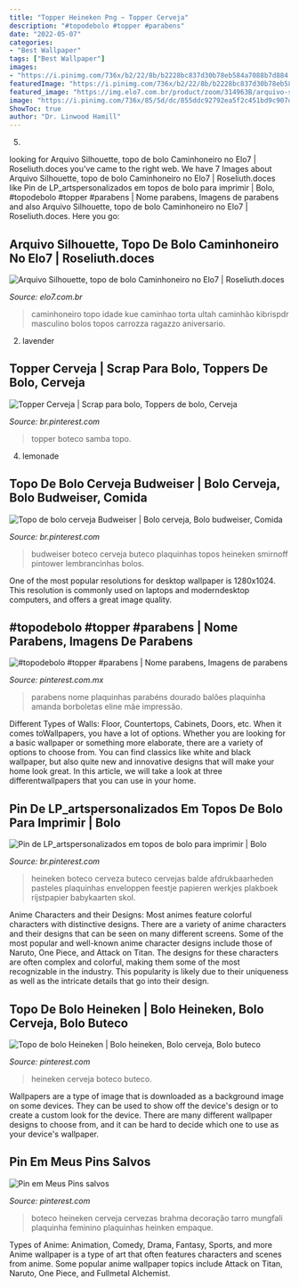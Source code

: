 ```yaml
---
title: "Topper Heineken Png ~ Topper Cerveja"
description: "#topodebolo #topper #parabens"
date: "2022-05-07"
categories:
- "Best Wallpaper"
tags: ["Best Wallpaper"]
images:
- "https://i.pinimg.com/736x/b2/22/8b/b2228bc837d30b78eb584a7088b7d884.jpg"
featuredImage: "https://i.pinimg.com/736x/b2/22/8b/b2228bc837d30b78eb584a7088b7d884.jpg"
featured_image: "https://img.elo7.com.br/product/zoom/314963B/arquivo-silhouette-topo-de-bolo-caminhoneiro-topo-bolo-caminhao.jpg"
image: "https://i.pinimg.com/736x/85/5d/dc/855ddc92792ea5f2c451bd9c907df2f6.jpg"
ShowToc: true
author: "Dr. Linwood Hamill"
---
```



5.

	

		
looking for Arquivo Silhouette, topo de bolo Caminhoneiro no Elo7 | Roseliuth.doces you've came to the right web. We have 7 Images about Arquivo Silhouette, topo de bolo Caminhoneiro no Elo7 | Roseliuth.doces like Pin de LP_artspersonalizados em topos de bolo para imprimir | Bolo, #topodebolo #topper #parabens | Nome parabens, Imagens de parabens and also Arquivo Silhouette, topo de bolo Caminhoneiro no Elo7 | Roseliuth.doces. Here you go:
		
    
## Arquivo Silhouette, Topo De Bolo Caminhoneiro No Elo7 | Roseliuth.doces

<img loading=lazy src="https://img.elo7.com.br/product/zoom/314963B/arquivo-silhouette-topo-de-bolo-caminhoneiro-topo-bolo-caminhao.jpg" onerror="this.onerror=null;this.src='https://tse4.mm.bing.net/th?id=OIP.uxtd05TpYbEM33GuUvouCAHaJ4&amp;pid=15.1';" alt="Arquivo Silhouette, topo de bolo Caminhoneiro no Elo7 | Roseliuth.doces">

_Source: elo7.com.br_

>caminhoneiro topo idade kue caminhao torta ultah caminhão kibrispdr masculino bolos topos carrozza ragazzo aniversario. 

	

2. lavender 

    
## Topper Cerveja | Scrap Para Bolo, Toppers De Bolo, Cerveja

<img loading=lazy src="https://i.pinimg.com/736x/85/5d/dc/855ddc92792ea5f2c451bd9c907df2f6.jpg" onerror="this.onerror=null;this.src='https://tse1.mm.bing.net/th?id=OIP.ZVzRLEuQiwQO_882Xzov5QHaE6&amp;pid=15.1';" alt="Topper Cerveja | Scrap para bolo, Toppers de bolo, Cerveja">

_Source: br.pinterest.com_

>topper boteco samba topo. 

	

4. lemonade 

    
## Topo De Bolo Cerveja Budweiser | Bolo Cerveja, Bolo Budweiser, Comida

<img loading=lazy src="https://i.pinimg.com/736x/b9/4b/ff/b94bffe976c2c083141e618608d7f7fc.jpg" onerror="this.onerror=null;this.src='https://tse4.mm.bing.net/th?id=OIP.bjrfXeQwe8Ou2XdVXKtpMwHaKe&amp;pid=15.1';" alt="Topo de bolo cerveja Budweiser | Bolo cerveja, Bolo budweiser, Comida">

_Source: br.pinterest.com_

>budweiser boteco cerveja buteco plaquinhas topos heineken smirnoff pintower lembrancinhas bolos. 

	

One of the most popular resolutions for desktop wallpaper is 1280x1024. This resolution is commonly used on laptops and moderndesktop computers, and offers a great image quality.

    
## #topodebolo #topper #parabens | Nome Parabens, Imagens De Parabens

<img loading=lazy src="https://i.pinimg.com/736x/14/8a/a1/148aa162ed7e9a2022bb8a76d1f9a0eb.jpg" onerror="this.onerror=null;this.src='https://tse1.mm.bing.net/th?id=OIP.3vLm0PtC-GDHbgBVS7NK1AHaKM&amp;pid=15.1';" alt="#topodebolo #topper #parabens | Nome parabens, Imagens de parabens">

_Source: pinterest.com.mx_

>parabens nome plaquinhas parabéns dourado balões plaquinha amanda borboletas eline mãe impressão. 

	

Different Types of Walls: Floor, Countertops, Cabinets, Doors, etc.
When it comes toWallpapers, you have a lot of options. Whether you are looking for a basic wallpaper or something more elaborate, there are a variety of options to choose from. You can find classics like white and black wallpaper, but also quite new and innovative designs that will make your home look great. In this article, we will take a look at three differentwallpapers that you can use in your home.

    
## Pin De LP_artspersonalizados Em Topos De Bolo Para Imprimir | Bolo

<img loading=lazy src="https://i.pinimg.com/736x/86/00/cb/8600cbe878e5537b1e1cf8ed4b9e23e3.jpg" onerror="this.onerror=null;this.src='https://tse1.mm.bing.net/th?id=OIP.5k3EwD7nZy4A-wz9TNSjWwHaKF&amp;pid=15.1';" alt="Pin de LP_artspersonalizados em topos de bolo para imprimir | Bolo">

_Source: br.pinterest.com_

>heineken boteco cerveza buteco cervejas balde afdrukbaarheden pasteles plaquinhas enveloppen feestje papieren werkjes plakboek rijstpapier babykaarten skol. 

	

Anime Characters and their Designs: Most animes feature colorful characters with distinctive designs.
There are a variety of anime characters and their designs that can be seen on many different screens. Some of the most popular and well-known anime character designs include those of Naruto, One Piece, and Attack on Titan. The designs for these characters are often complex and colorful, making them some of the most recognizable in the industry. This popularity is likely due to their uniqueness as well as the intricate details that go into their design.

    
## Topo De Bolo Heineken | Bolo Heineken, Bolo Cerveja, Bolo Buteco

<img loading=lazy src="https://i.pinimg.com/originals/ac/d9/68/acd968dc2b3e174b652f469be525d1f3.jpg" onerror="this.onerror=null;this.src='https://tse3.mm.bing.net/th?id=OIP.kbJEY_D7CHKkXUL0oo1n6gHaKe&amp;pid=15.1';" alt="Topo de bolo Heineken | Bolo heineken, Bolo cerveja, Bolo buteco">

_Source: pinterest.com_

>heineken cerveja boteco buteco. 

	

Wallpapers are a type of image that is downloaded as a background image on some devices. They can be used to show off the device's design or to create a custom look for the device. There are many different wallpaper designs to choose from, and it can be hard to decide which one to use as your device's wallpaper.

    
## Pin Em Meus Pins Salvos

<img loading=lazy src="https://i.pinimg.com/736x/b2/22/8b/b2228bc837d30b78eb584a7088b7d884.jpg" onerror="this.onerror=null;this.src='https://tse1.mm.bing.net/th?id=OIP.nuHFG4xV0ekFyDZTP-QbzgHaKi&amp;pid=15.1';" alt="Pin em Meus Pins salvos">

_Source: pinterest.com_

>boteco heineken cerveja cervezas brahma decoração tarro mungfali plaquinha feminino plaquinhas heinken empaque. 

	

Types of Anime: Animation, Comedy, Drama, Fantasy, Sports, and more
Anime wallpaper is a type of art that often features characters and scenes from anime. Some popular anime wallpaper topics include Attack on Titan, Naruto, One Piece, and Fullmetal Alchemist.

